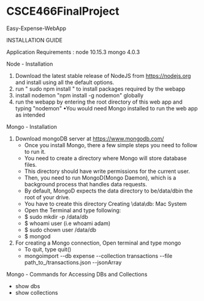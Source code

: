 # CSCE466FinalProject
Easy-Expense-WebApp

INSTALLATION GUIDE

Application Requirements : 
node 10.15.3
mongo 4.0.3

Node - Installation
1. Download the latest stable release of NodeJS from https://nodejs.org and install using all the default options.
2. run " sudo npm install " to install packages required by the webapp
3. install nodemon  "npm install -g nodemon" globally
4. run the webapp by entering the root directory of this web app and typing "nodemon"
 •You would need Mongo installed to run the web app as intended

Mongo - Installation
1. Download mongoDB server at https://www.mongodb.com/
    - Once you install Mongo, there a few simple steps you need to follow to run it. 
    - You need to create a directory where Mongo will store database files. 
    - This directory should have write permissions for the current user. 
    - Then, you need to run MongoD(Mongo Daemon), which is a background process that handles data requests.
    - By default, MongoD expects the data directory to be/data/dbin the root of your drive. 
    - You have to create this directory
    Creating \data\db: Mac System
    - Open the Terminal and type following:
    - $ sudo mkdir -p /data/db  
    - $ whoami user (i.e whoami adam)
    - $ sudo chown user /data/db 
    - $ mongod
2. For creating a Mongo connection, Open terminal and type mongo
    - To quit, type quit()
    - mongoimport --db expense --collection transactions --file path_to_/transactions.json --jsonArray

Mongo - Commands for Accessing DBs and Collections
  - show dbs
  - show collections

